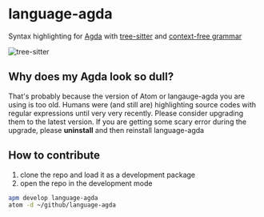 # language-agda

Syntax highlighting for [Agda](http://agda.readthedocs.io) with [tree-sitter](https://github.com/tree-sitter/tree-sitter) and  [context-free grammar](https://github.com/tree-sitter/tree-sitter-agda)

![tree-sitter](https://i.imgur.com/7Pfmqjv.png)

## Why does my Agda look so dull?

That's probably because the version of Atom or langauge-agda you are using is too old.
Humans were (and still are) highlighting source codes with regular expressions until very very recently.
Please consider upgrading them to the latest version.
If you are getting some scary error during the upgrade, please **uninstall** and then reinstall language-agda

## How to contribute

1. clone the repo and load it as a development package
2. open the repo in the development mode

```bash
apm develop language-agda
atom -d ~/github/language-agda
```
